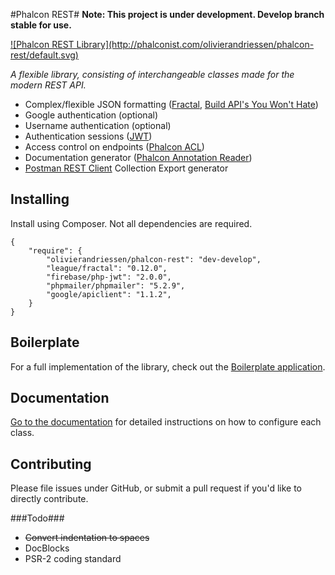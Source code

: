 #Phalcon REST#
**Note: This project is under development. Develop branch stable for use.**

<a href="http://phalconist.com/olivierandriessen/phalcon-rest" target="_blank">
![Phalcon REST Library](http://phalconist.com/olivierandriessen/phalcon-rest/default.svg)
</a>

*A flexible library, consisting of interchangeable classes made for the modern REST API.*

 * Complex/flexible JSON formatting ([Fractal](https://github.com/thephpleague/fractal), [Build API's You Won't Hate](https://leanpub.com/build-apis-you-wont-hate))
 * Google authentication (optional)
 * Username authentication (optional)
 * Authentication sessions ([JWT](http://jwt.io/))
 * Access control on endpoints ([Phalcon ACL](http://docs.phalconphp.com/en/latest/reference/acl.html))
 * Documentation generator ([Phalcon Annotation Reader](https://docs.phalconphp.com/en/latest/reference/annotations.html))
 * [Postman REST Client](http://getpostman.com) Collection Export generator

## Installing ##
Install using Composer. Not all dependencies are required.
````
{
    "require": {
        "olivierandriessen/phalcon-rest": "dev-develop",
        "league/fractal": "0.12.0",
        "firebase/php-jwt": "2.0.0",
        "phpmailer/phpmailer": "5.2.9",
        "google/apiclient": "1.1.2",
    }
}
````

## Boilerplate ##
For a full implementation of the library, check out the [Boilerplate application](https://github.com/olivierandriessen/phalcon-rest-boilerplate).

## Documentation ##
[Go to the documentation](https://github.com/olivierandriessen/phalcon-rest/wiki/Documentation) for detailed instructions on how to configure each class.

## Contributing ##
Please file issues under GitHub, or submit a pull request if you'd like to directly contribute.

###Todo###
* ~~Convert indentation to spaces~~
* DocBlocks
* PSR-2 coding standard

